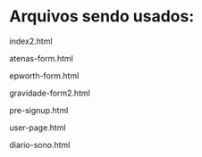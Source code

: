 # Arquivos sendo usados:

  

index2.html

atenas-form.html

epworth-form.html

gravidade-form2.html

pre-signup.html

user-page.html

diario-sono.html